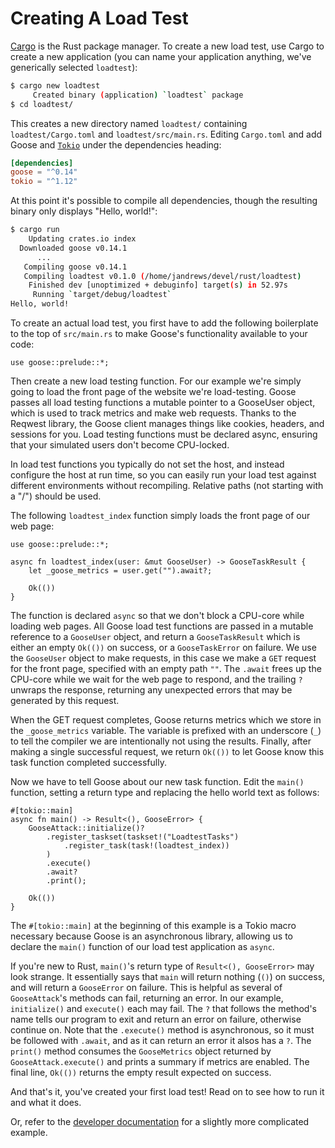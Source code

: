 # Creating A Load Test

[Cargo](https://doc.rust-lang.org/cargo/) is the Rust package manager. To create a new load test, use Cargo to create a new application (you can name your application anything, we've generically selected `loadtest`):

```bash
$ cargo new loadtest
     Created binary (application) `loadtest` package
$ cd loadtest/
```

This creates a new directory named `loadtest/` containing `loadtest/Cargo.toml` and `loadtest/src/main.rs`. Editing `Cargo.toml` and add Goose and [`Tokio`](https://tokio.rs/) under the dependencies heading:

```toml
[dependencies]
goose = "^0.14"
tokio = "^1.12"
```

At this point it's possible to compile all dependencies, though the resulting binary only displays "Hello, world!":

```bash
$ cargo run
    Updating crates.io index
  Downloaded goose v0.14.1
      ...
   Compiling goose v0.14.1
   Compiling loadtest v0.1.0 (/home/jandrews/devel/rust/loadtest)
    Finished dev [unoptimized + debuginfo] target(s) in 52.97s
     Running `target/debug/loadtest`
Hello, world!
```

To create an actual load test, you first have to add the following boilerplate to the top of `src/main.rs` to make Goose's functionality available to your code:

```rust,ignore
use goose::prelude::*;
```

Then create a new load testing function. For our example we're simply going to load the front page of the website we're load-testing. Goose passes all load testing functions a mutable pointer to a GooseUser object, which is used to track metrics and make web requests. Thanks to the Reqwest library, the Goose client manages things like cookies, headers, and sessions for you. Load testing functions must be declared async, ensuring that your simulated users don't become CPU-locked.

In load test functions you typically do not set the host, and instead configure the host at run time, so you can easily run your load test against different environments without recompiling. Relative paths (not starting with a "/") should be used.

The following `loadtest_index` function simply loads the front page of our web page:

```rust,ignore
use goose::prelude::*;

async fn loadtest_index(user: &mut GooseUser) -> GooseTaskResult {
    let _goose_metrics = user.get("").await?;

    Ok(())
}
```

The function is declared `async` so that we don't block a CPU-core while loading web pages. All Goose load test functions are passed in a mutable reference to a `GooseUser` object, and return a `GooseTaskResult` which is either an empty `Ok(())` on success, or a `GooseTaskError` on failure. We use the `GooseUser` object to make requests, in this case we make a `GET` request for the front page, specified with an empty path `""`. The `.await` frees up the CPU-core while we wait for the web page to respond, and the trailing `?` unwraps the response, returning any unexpected errors that may be generated by this request.

When the GET request completes, Goose returns metrics which we store in the  `_goose_metrics` variable. The variable is prefixed with an underscore (`_`) to tell the compiler we are intentionally not using the results. Finally, after making a single successful request, we return `Ok(())` to let Goose know this task function completed successfully.

Now we have to tell Goose about our new task function. Edit the `main()` function, setting a return type and replacing the hello world text as follows:

```rust,ignore
#[tokio::main]
async fn main() -> Result<(), GooseError> {
    GooseAttack::initialize()?
        .register_taskset(taskset!("LoadtestTasks")
            .register_task(task!(loadtest_index))
        )
        .execute()
        .await?
        .print();

    Ok(())
}
```

The `#[tokio::main]` at the beginning of this example is a Tokio macro necessary because Goose is an asynchronous library, allowing us to declare the `main()` function of our load test application as `async`.

If you're new to Rust, `main()`'s return type of `Result<(), GooseError>` may look strange. It essentially says that `main` will return nothing (`()`) on success, and will return a `GooseError` on failure. This is helpful as several of `GooseAttack`'s methods can fail, returning an error. In our example, `initialize()` and `execute()` each may fail. The `?` that follows the method's name tells our program to exit and return an error on failure, otherwise continue on. Note that the `.execute()` method is asynchronous, so it must be followed with `.await`, and as it can return an error it alsos has a `?`. The `print()` method consumes the `GooseMetrics` object returned by `GooseAttack.execute()` and prints a summary if metrics are enabled. The final line, `Ok(())` returns the empty result expected on success.

And that's it, you've created your first load test! Read on to see how to run it and what it does.

Or, refer to the [developer documentation](https://docs.rs/goose/*/goose/#creating-a-simple-goose-load-test) for a slightly more complicated example.
